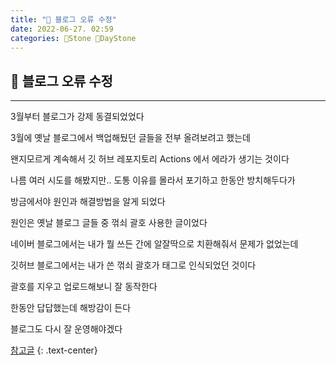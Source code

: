 ```yaml
---
title: "🌱 블로그 오류 수정"
date: 2022-06-27. 02:59
categories: 🗿Stone 🌱DayStone
---
```


## 🗿 블로그 오류 수정

---

3월부터 블로그가 강제 동결되었었다

3월에 옛날 블로그에서 백업해뒀던 글들을 전부 올려보려고 했는데

왠지모르게 계속해서 깃 허브 레포지토리 Actions 에서 에라가 생기는 것이다

나름 여러 시도를 해봤지만.. 도통 이유를 몰라서 포기하고 한동안 방치해두다가

방금에서야 원인과 해결방법을 알게 되었다

원인은 옛날 블로그 글들 중 꺾쇠 괄호 사용한 글이었다

네이버 블로그에서는 내가 뭘 쓰든 간에 알잘딱으로 치환해줘서 문제가 없었는데

깃허브 블로그에서는 내가 쓴 꺾쇠 괄호가 태그로 인식되었던 것이다

괄호를 지우고 업로드해보니 잘 동작한다

한동안 답답했는데 해방감이 든다

블로그도 다시 잘 운영해야겠다

[참고글](https://seobie.github.io/blog/git-action-struggles)
{: .text-center}
